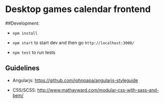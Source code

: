 Desktop games calendar frontend
=================

##Development:

- `npm install`

- `npm start` to start dev and then go `http://localhost:3000/`

- `npm test` to run tests


## Guidelines

- Angularjs: https://github.com/johnpapa/angularjs-styleguide

- CSS/SCSS: http://www.mathayward.com/modular-css-with-sass-and-bem/